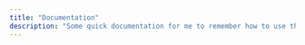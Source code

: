 ```yaml
---
title: "Documentation"
description: "Some quick documentation for me to remember how to use this next time I need it"
---
```

